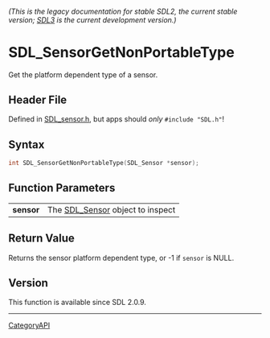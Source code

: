 ###### (This is the legacy documentation for stable SDL2, the current stable version; [SDL3](https://wiki.libsdl.org/SDL3/) is the current development version.)
# SDL_SensorGetNonPortableType

Get the platform dependent type of a sensor.

## Header File

Defined in [SDL_sensor.h](https://github.com/libsdl-org/SDL/blob/SDL2/include/SDL_sensor.h), but apps should _only_ `#include "SDL.h"`!

## Syntax

```c
int SDL_SensorGetNonPortableType(SDL_Sensor *sensor);

```

## Function Parameters

|                |                                                |
| -------------- | ---------------------------------------------- |
| **sensor**     | The [SDL_Sensor](SDL_Sensor) object to inspect |

## Return Value

Returns the sensor platform dependent type, or -1 if `sensor` is NULL.

## Version

This function is available since SDL 2.0.9.

----
[CategoryAPI](CategoryAPI)

